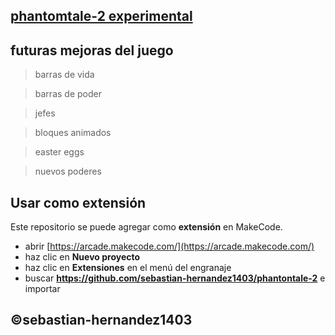 
## [phantomtale-2 experimental](https://arcade.makecode.com/46685-68969-19558-82562)

## futuras mejoras del juego

>barras de vida 

>barras de poder 

>jefes

>bloques animados

>easter eggs

>nuevos poderes


## Usar como extensión

Este repositorio se puede agregar como **extensión** en MakeCode.

* abrir [https://arcade.makecode.com/](https://arcade.makecode.com/)
* haz clic en **Nuevo proyecto**
* haz clic en **Extensiones** en el menú del engranaje
* buscar **https://github.com/sebastian-hernandez1403/phantontale-2** e importar

## ©sebastian-hernandez1403
